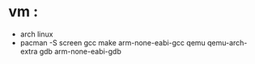 vm :
====
 - arch linux
 - pacman -S screen gcc make arm-none-eabi-gcc qemu qemu-arch-extra gdb arm-none-eabi-gdb